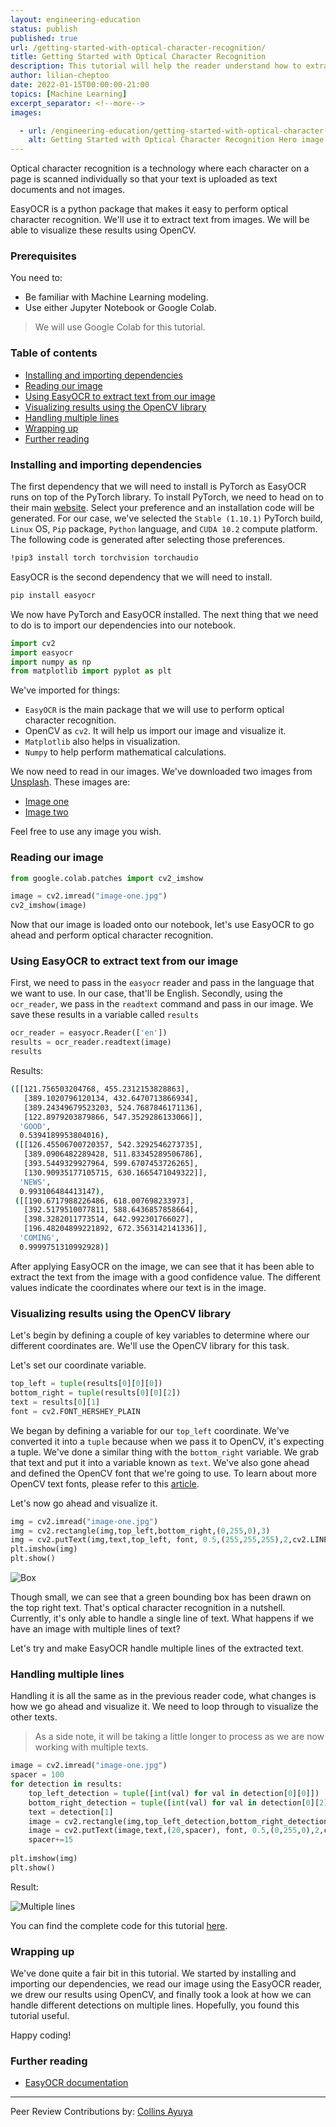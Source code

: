 ```yaml
---
layout: engineering-education
status: publish
published: true
url: /getting-started-with-optical-character-recognition/
title: Getting Started with Optical Character Recognition
description: This tutorial will help the reader understand how to extract text from images and visualize these results using the OpenCV library.
author: lilian-cheptoo
date: 2022-01-15T00:00:00-21:00
topics: [Machine Learning]
excerpt_separator: <!--more-->
images:

  - url: /engineering-education/getting-started-with-optical-character-recognition/hero.png
    alt: Getting Started with Optical Character Recognition Hero image
---
```

Optical character recognition is a technology where each character on a page is scanned individually so that your text is uploaded as text documents and not images.
<!--more-->
EasyOCR is a python package that makes it easy to perform optical character recognition. We'll use it to extract text from images. We will be able to visualize these results using OpenCV. 

### Prerequisites
You need to:
- Be familiar with Machine Learning modeling.
- Use either Jupyter Notebook or Google Colab.
> We will use Google Colab for this tutorial.

### Table of contents
- [Installing and importing dependencies](#installing-and-importing-dependencies)
- [Reading our image](#reading-our-image)
- [Using EasyOCR to extract text from our image](#using-easyocr-to-extract-text-from-our-image)
- [Visualizing results using the OpenCV library](#visualizing-results-using-the-opencv-library)
- [Handling multiple lines](#handling-multiple-lines)
- [Wrapping up](#wrapping-up)
- [Further reading](#further-reading)

### Installing and importing dependencies
The first dependency that we will need to install is PyTorch as EasyOCR runs on top of the PyTorch library. To install PyTorch, we need to head on to their main [website](https://pytorch.org/get-started/locally/). Select your preference and an installation code will be generated. For our case, we've selected the `Stable (1.10.1)` PyTorch build, `Linux` OS, `Pip` package, `Python` language, and `CUDA 10.2` compute platform. The following code is generated after selecting those preferences. 

```bash
!pip3 install torch torchvision torchaudio
```

EasyOCR is the second dependency that we will need to install. 

```bash
pip install easyocr
```
We now have PyTorch and EasyOCR installed. The next thing that we need to do is to import our dependencies into our notebook. 

```python
import cv2
import easyocr
import numpy as np
from matplotlib import pyplot as plt
```
We've imported for things:
- `EasyOCR` is the main package that we will use to perform optical character recognition.
- OpenCV as `cv2`. It will help us import our image and visualize it.
- `Matplotlib` also helps in visualization.
- `Numpy` to help perform mathematical calculations.

We now need to read in our images. We've downloaded two images from [Unsplash](https://unsplash.com). These images are:
- [Image one](https://unsplash.com/photos/XmMsdtiGSfo)
- [Image two](https://unsplash.com/photos/mRMQwK513hY)

Feel free to use any image you wish.

### Reading our image
```python
from google.colab.patches import cv2_imshow

image = cv2.imread("image-one.jpg")
cv2_imshow(image)
```
Now that our image is loaded onto our notebook, let's use EasyOCR to go ahead and perform optical character recognition.

### Using EasyOCR to extract text from our image
First, we need to pass in the `easyocr` reader and pass in the language that we want to use. In our case, that'll be English.
Secondly, using the `ocr_reader`, we pass in the `readtext` command and pass in our image. We save these results in a variable called `results`

```python
ocr_reader = easyocr.Reader(['en'])
results = ocr_reader.readtext(image)
results
```
Results:
```bash
([[121.756503204768, 455.2312153828863],
   [389.1020796120134, 432.6470713866934],
   [389.24349679523203, 524.7687846171136],
   [122.8979203879866, 547.3529286133066]],
  'GOOD',
  0.5394189953804016),
 ([[126.45506700720357, 542.3292546273735],
   [389.0906482289428, 511.83345289506786],
   [393.5449329927964, 599.6707453726265],
   [130.90935177105715, 630.1665471049322]],
  'NEWS',
  0.993106484413147),
 ([[190.6717988226486, 618.007698233973],
   [392.5179510077811, 588.6436857858664],
   [398.3282011773514, 642.992301766027],
   [196.48204899221892, 672.3563142141336]],
  'COMING',
  0.9999751310992928)]
```
After applying EasyOCR on the image, we can see that it has been able to extract the text from the image with a good confidence value. The different values indicate the coordinates where our text is in the image.

### Visualizing results using the OpenCV library
Let's begin by defining a couple of key variables to determine where our different coordinates are. We'll use the OpenCV library for this task.

Let's set our coordinate variable.

```python
top_left = tuple(results[0][0][0])
bottom_right = tuple(results[0][0][2])
text = results[0][1]
font = cv2.FONT_HERSHEY_PLAIN
```
We began by defining a variable for our `top_left` coordinate. We've converted it into a `tuple` because when we pass it to OpenCV, it's expecting a tuple. We've done a similar thing with the `bottom_right` variable. We grab that text and put it into a variable known as `text`. We've also gone ahead and defined the OpenCV font that we're going to use. To learn about more OpenCV text fonts, please refer to this [article](https://www.oreilly.com/library/view/mastering-opencv-4/9781789344912/16b55e96-1027-4765-85d8-ced8fa071473.xhtml).

Let's now go ahead and visualize it. 

```python
img = cv2.imread("image-one.jpg")
img = cv2.rectangle(img,top_left,bottom_right,(0,255,0),3)
img = cv2.putText(img,text,top_left, font, 0.5,(255,255,255),2,cv2.LINE_AA)
plt.imshow(img)
plt.show()
```
![Box](/engineering-education/getting-started-with-optical-character-recognition/box.png)

Though small, we can see that a green bounding box has been drawn on the top right text. That's optical character recognition in a nutshell. Currently, it's only able to handle a single line of text. What happens if we have an image with multiple lines of text?

Let's try and make EasyOCR handle multiple lines of the extracted text.

### Handling multiple lines
Handling it is all the same as in the previous reader code, what changes is how we go ahead and visualize it. We need to loop through to visualize the other texts.
> As a side note, it will be taking a little longer to process as we are now working with multiple texts.

```python
image = cv2.imread("image-one.jpg")
spacer = 100
for detection in results: 
    top_left_detection = tuple([int(val) for val in detection[0][0]])
    bottom_right_detection = tuple([int(val) for val in detection[0][2]])
    text = detection[1]
    image = cv2.rectangle(img,top_left_detection,bottom_right_detection,(0,255,0),3)
    image = cv2.putText(image,text,(20,spacer), font, 0.5,(0,255,0),2,cv2.LINE_AA)
    spacer+=15
    
plt.imshow(img)
plt.show()
```
Result:

![Multiple lines](/engineering-education/getting-started-with-optical-character-recognition/multiple-lines.png)

You can find the complete code for this tutorial [here](https://colab.research.google.com/drive/1AxjheSGuvbTmGBypnAGz8csqc1tQQTF6?usp=sharing).

### Wrapping up
We've done quite a fair bit in this tutorial. We started by installing and importing our dependencies, we read our image using the EasyOCR reader, we drew our results using OpenCV, and finally took a look at how we can handle different detections on multiple lines. Hopefully, you found this tutorial useful.

Happy coding!

### Further reading
- [EasyOCR documentation](https://github.com/JaidedAI/EasyOCR)

---
Peer Review Contributions by: [Collins Ayuya](https://www.section.io/engineering-education/authors/collins-ayuya/)
